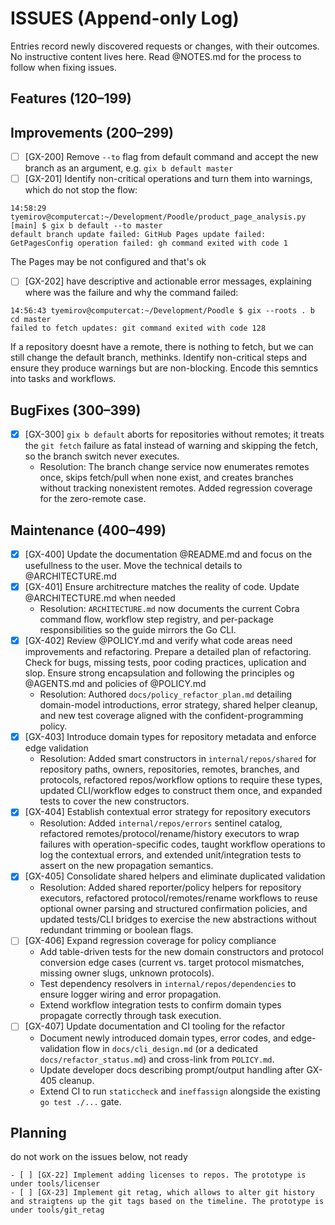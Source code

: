 # ISSUES (Append-only Log)

Entries record newly discovered requests or changes, with their outcomes. No instructive content lives here. Read @NOTES.md for the process to follow when fixing issues.

## Features (120–199)


## Improvements (200–299)

- [ ] [GX-200] Remove `--to` flag from default command and accept the new branch as an argument, e.g. `gix b default master`
- [ ] [GX-201] Identify non-critical operations and turn them into warnings, which do not stop the flow:
```
14:58:29 tyemirov@computercat:~/Development/Poodle/product_page_analysis.py [main] $ gix b default --to master
default branch update failed: GitHub Pages update failed: GetPagesConfig operation failed: gh command exited with code 1
```
The Pages may be not configured and that's ok
- [ ] [GX-202] have descriptive and actionable error messages, explaining where was the failure and why the command failed:
```
14:56:43 tyemirov@computercat:~/Development/Poodle $ gix --roots . b cd master
failed to fetch updates: git command exited with code 128
```
If a repository doesnt have a remote, there is nothing to fetch, but we can still change the default branch, methinks. Identify non-critical steps and ensure they produce warnings but are non-blocking. Encode this semntics into tasks and workflows.

## BugFixes (300–399)

- [x] [GX-300] `gix b default` aborts for repositories without remotes; it treats the `git fetch` failure as fatal instead of warning and skipping the fetch, so the branch switch never executes.
  - Resolution: The branch change service now enumerates remotes once, skips fetch/pull when none exist, and creates branches without tracking nonexistent remotes. Added regression coverage for the zero-remote case.

## Maintenance (400–499)

- [x] [GX-400] Update the documentation @README.md and focus on the usefullness to the user. Move the technical details to @ARCHITECTURE.md
- [x] [GX-401] Ensure architrecture matches the reality of code. Update @ARCHITECTURE.md when needed
  - Resolution: `ARCHITECTURE.md` now documents the current Cobra command flow, workflow step registry, and per-package responsibilities so the guide mirrors the Go CLI.
- [x] [GX-402] Review @POLICY.md and verify what code areas need improvements and refactoring. Prepare a detailed plan of refactoring. Check for bugs, missing tests, poor coding practices, uplication and slop. Ensure strong encapsulation and following the principles og @AGENTS.md and policies of @POLICY.md
  - Resolution: Authored `docs/policy_refactor_plan.md` detailing domain-model introductions, error strategy, shared helper cleanup, and new test coverage aligned with the confident-programming policy.
- [x] [GX-403] Introduce domain types for repository metadata and enforce edge validation
  - Resolution: Added smart constructors in `internal/repos/shared` for repository paths, owners, repositories, remotes, branches, and protocols, refactored repos/workflow options to require these types, updated CLI/workflow edges to construct them once, and expanded tests to cover the new constructors.
- [x] [GX-404] Establish contextual error strategy for repository executors
  - Resolution: Added `internal/repos/errors` sentinel catalog, refactored remotes/protocol/rename/history executors to wrap failures with operation-specific codes, taught workflow operations to log the contextual errors, and extended unit/integration tests to assert on the new propagation semantics.
- [x] [GX-405] Consolidate shared helpers and eliminate duplicated validation
  - Resolution: Added shared reporter/policy helpers for repository executors, refactored protocol/remotes/rename workflows to reuse optional owner parsing and structured confirmation policies, and updated tests/CLI bridges to exercise the new abstractions without redundant trimming or boolean flags.
- [ ] [GX-406] Expand regression coverage for policy compliance
  - Add table-driven tests for the new domain constructors and protocol conversion edge cases (current vs. target protocol mismatches, missing owner slugs, unknown protocols).
  - Test dependency resolvers in `internal/repos/dependencies` to ensure logger wiring and error propagation.
  - Extend workflow integration tests to confirm domain types propagate correctly through task execution.
- [ ] [GX-407] Update documentation and CI tooling for the refactor
  - Document newly introduced domain types, error codes, and edge-validation flow in `docs/cli_design.md` (or a dedicated `docs/refactor_status.md`) and cross-link from `POLICY.md`.
  - Update developer docs describing prompt/output handling after GX-405 cleanup.
  - Extend CI to run `staticcheck` and `ineffassign` alongside the existing `go test ./...` gate.

## Planning 
do not work on the issues below, not ready

    - [ ] [GX-22] Implement adding licenses to repos. The prototype is under tools/licenser
    - [ ] [GX-23] Implement git retag, which allows to alter git history and straigtens up the git tags based on the timeline. The prototype is under tools/git_retag
